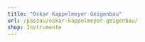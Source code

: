 ```yaml
---
title: "Oskar Kappelmeyer Geigenbau"
url: /passau/oskar-kappelmeyer-geigenbau/
shop: Instrumente
---
```

